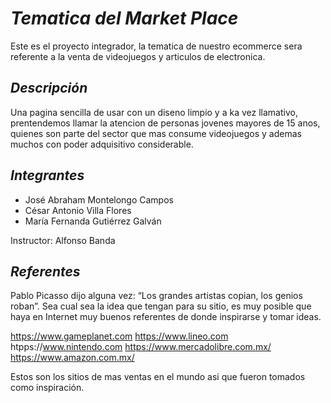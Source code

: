 # *__Tematica del Market Place__*

Este es el proyecto integrador, la tematica de nuestro ecommerce sera referente a la venta de videojuegos y articulos de electronica.

## *Descripción*
Una pagina sencilla de usar con un diseno limpio y a ka vez llamativo, prentendemos llamar la atencion de personas jovenes mayores de 15 anos, quienes son parte del sector que mas consume videojuegos y ademas muchos con poder adquisitivo considerable.

## *Integrantes*
- José Abraham Montelongo Campos  
- César Antonio Villa Flores  
- María Fernanda Gutiérrez Galván  

Instructor: Alfonso Banda

## *Referentes*
Pablo Picasso dijo alguna vez: “Los grandes artistas copian, los genios roban”. Sea cual sea la idea que tengan para su sitio, es muy posible que haya en Internet muy buenos referentes de donde inspirarse y tomar ideas.

https://www.gameplanet.com
https://www.lineo.com
htpps://www.nintendo.com
https://www.mercadolibre.com.mx/  
https://www.amazon.com.mx/

Estos son los sitios de mas ventas en el mundo asi que fueron tomados como inspiración.